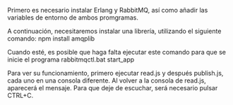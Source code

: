 Primero es necesario instalar Erlang y RabbitMQ, así como añadir las variables de entorno de ambos promgramas.

A continuación, necesitaremos instalar una librería, utilizando el siguiente comando:
npm install amqplib

Cuando esté, es posible que haga falta ejecutar este comando para que se inicie el programa
rabbitmqctl.bat start_app

Para ver su funcionamiento, primero ejecutar read.js y después publish.js, cada uno en una consola diferente. Al volver a la consola de read.js, aparecerá el mensaje. Para que deje de escuchar, será necesario pulsar CTRL+C.